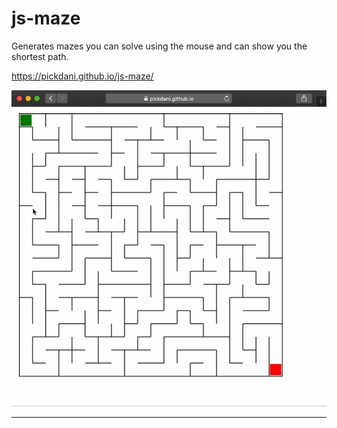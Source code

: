 # js-maze
Generates mazes you can solve using the mouse and can show you the shortest path.

https://pickdani.github.io/js-maze/

![](js-maze-ex.gif)

<hr>
